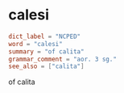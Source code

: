 # calesi

``` toml
dict_label = "NCPED"
word = "calesi"
summary = "of calita"
grammar_comment = "aor. 3 sg."
see_also = ["calita"]
```

of calita

